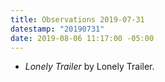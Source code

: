 ```yaml
---
title: Observations 2019-07-31
datestamp: "20190731"
date: 2019-08-06 11:17:00 -05:00
---
```


- *Lonely Trailer* by Lonely Trailer.
